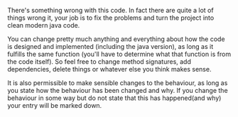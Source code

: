 There's something wrong with this code. In fact there are quite a lot of things wrong it, your job is to fix the problems and turn the project into clean modern java code.

You can change pretty much anything and everything about how the code is designed and implemented (including the java version), as long as it fulfills the same function (you'll have to determine what that function is from the code itself). So feel free to change method signatures, add dependencies, delete things or whatever else you think makes sense.

It is also permissible to make sensible changes to the behaviour, as long as you state how the behaviour has been changed and why. If you change the behaviour in some way but do not state that this has happened(and why) your entry will be marked down.
